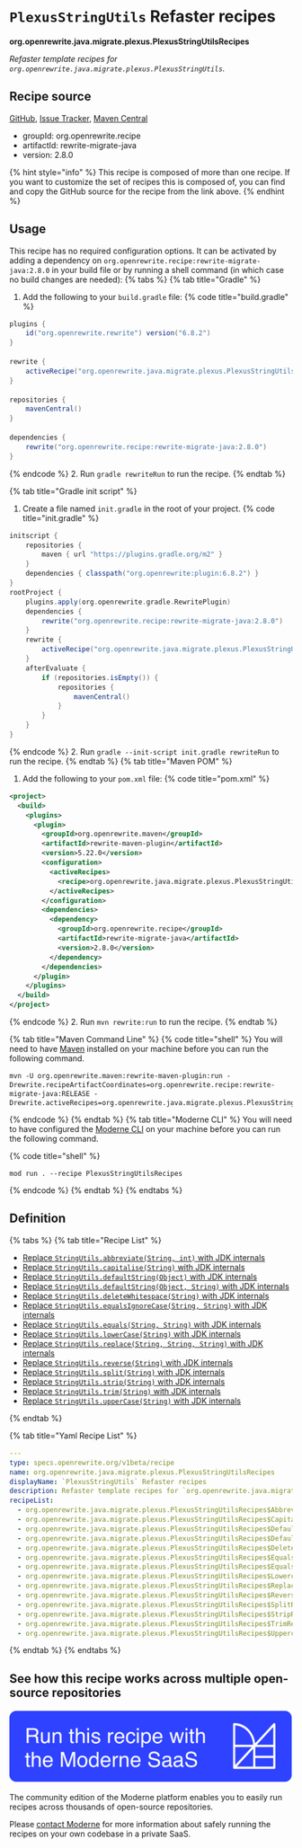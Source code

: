 # `PlexusStringUtils` Refaster recipes

**org.openrewrite.java.migrate.plexus.PlexusStringUtilsRecipes**

_Refaster template recipes for `org.openrewrite.java.migrate.plexus.PlexusStringUtils`._

## Recipe source

[GitHub](https://github.com/openrewrite/rewrite-migrate-java/blob/main/src/main/java/org/openrewrite/java/migrate/plexus/PlexusStringUtils.java), [Issue Tracker](https://github.com/openrewrite/rewrite-migrate-java/issues), [Maven Central](https://central.sonatype.com/artifact/org.openrewrite.recipe/rewrite-migrate-java/2.8.0/jar)

* groupId: org.openrewrite.recipe
* artifactId: rewrite-migrate-java
* version: 2.8.0

{% hint style="info" %}
This recipe is composed of more than one recipe. If you want to customize the set of recipes this is composed of, you can find and copy the GitHub source for the recipe from the link above.
{% endhint %}

## Usage

This recipe has no required configuration options. It can be activated by adding a dependency on `org.openrewrite.recipe:rewrite-migrate-java:2.8.0` in your build file or by running a shell command (in which case no build changes are needed): 
{% tabs %}
{% tab title="Gradle" %}
1. Add the following to your `build.gradle` file:
{% code title="build.gradle" %}
```groovy
plugins {
    id("org.openrewrite.rewrite") version("6.8.2")
}

rewrite {
    activeRecipe("org.openrewrite.java.migrate.plexus.PlexusStringUtilsRecipes")
}

repositories {
    mavenCentral()
}

dependencies {
    rewrite("org.openrewrite.recipe:rewrite-migrate-java:2.8.0")
}
```
{% endcode %}
2. Run `gradle rewriteRun` to run the recipe.
{% endtab %}

{% tab title="Gradle init script" %}
1. Create a file named `init.gradle` in the root of your project.
{% code title="init.gradle" %}
```groovy
initscript {
    repositories {
        maven { url "https://plugins.gradle.org/m2" }
    }
    dependencies { classpath("org.openrewrite:plugin:6.8.2") }
}
rootProject {
    plugins.apply(org.openrewrite.gradle.RewritePlugin)
    dependencies {
        rewrite("org.openrewrite.recipe:rewrite-migrate-java:2.8.0")
    }
    rewrite {
        activeRecipe("org.openrewrite.java.migrate.plexus.PlexusStringUtilsRecipes")
    }
    afterEvaluate {
        if (repositories.isEmpty()) {
            repositories {
                mavenCentral()
            }
        }
    }
}
```
{% endcode %}
2. Run `gradle --init-script init.gradle rewriteRun` to run the recipe.
{% endtab %}
{% tab title="Maven POM" %}
1. Add the following to your `pom.xml` file:
{% code title="pom.xml" %}
```xml
<project>
  <build>
    <plugins>
      <plugin>
        <groupId>org.openrewrite.maven</groupId>
        <artifactId>rewrite-maven-plugin</artifactId>
        <version>5.22.0</version>
        <configuration>
          <activeRecipes>
            <recipe>org.openrewrite.java.migrate.plexus.PlexusStringUtilsRecipes</recipe>
          </activeRecipes>
        </configuration>
        <dependencies>
          <dependency>
            <groupId>org.openrewrite.recipe</groupId>
            <artifactId>rewrite-migrate-java</artifactId>
            <version>2.8.0</version>
          </dependency>
        </dependencies>
      </plugin>
    </plugins>
  </build>
</project>
```
{% endcode %}
2. Run `mvn rewrite:run` to run the recipe.
{% endtab %}

{% tab title="Maven Command Line" %}
{% code title="shell" %}
You will need to have [Maven](https://maven.apache.org/download.cgi) installed on your machine before you can run the following command.

```shell
mvn -U org.openrewrite.maven:rewrite-maven-plugin:run -Drewrite.recipeArtifactCoordinates=org.openrewrite.recipe:rewrite-migrate-java:RELEASE -Drewrite.activeRecipes=org.openrewrite.java.migrate.plexus.PlexusStringUtilsRecipes
```
{% endcode %}
{% endtab %}
{% tab title="Moderne CLI" %}
You will need to have configured the [Moderne CLI](https://docs.moderne.io/moderne-cli/cli-intro) on your machine before you can run the following command.

{% code title="shell" %}
```shell
mod run . --recipe PlexusStringUtilsRecipes
```
{% endcode %}
{% endtab %}
{% endtabs %}

## Definition

{% tabs %}
{% tab title="Recipe List" %}
* [Replace `StringUtils.abbreviate(String, int)` with JDK internals](../../../java/migrate/plexus/plexusstringutilsrecipes$abbreviaterecipe.md)
* [Replace `StringUtils.capitalise(String)` with JDK internals](../../../java/migrate/plexus/plexusstringutilsrecipes$capitaliserecipe.md)
* [Replace `StringUtils.defaultString(Object)` with JDK internals](../../../java/migrate/plexus/plexusstringutilsrecipes$defaultstringrecipe.md)
* [Replace `StringUtils.defaultString(Object, String)` with JDK internals](../../../java/migrate/plexus/plexusstringutilsrecipes$defaultstringfallbackrecipe.md)
* [Replace `StringUtils.deleteWhitespace(String)` with JDK internals](../../../java/migrate/plexus/plexusstringutilsrecipes$deletewhitespacerecipe.md)
* [Replace `StringUtils.equalsIgnoreCase(String, String)` with JDK internals](../../../java/migrate/plexus/plexusstringutilsrecipes$equalsignorecaserecipe.md)
* [Replace `StringUtils.equals(String, String)` with JDK internals](../../../java/migrate/plexus/plexusstringutilsrecipes$equalsrecipe.md)
* [Replace `StringUtils.lowerCase(String)` with JDK internals](../../../java/migrate/plexus/plexusstringutilsrecipes$lowercaserecipe.md)
* [Replace `StringUtils.replace(String, String, String)` with JDK internals](../../../java/migrate/plexus/plexusstringutilsrecipes$replacerecipe.md)
* [Replace `StringUtils.reverse(String)` with JDK internals](../../../java/migrate/plexus/plexusstringutilsrecipes$reverserecipe.md)
* [Replace `StringUtils.split(String)` with JDK internals](../../../java/migrate/plexus/plexusstringutilsrecipes$splitrecipe.md)
* [Replace `StringUtils.strip(String)` with JDK internals](../../../java/migrate/plexus/plexusstringutilsrecipes$striprecipe.md)
* [Replace `StringUtils.trim(String)` with JDK internals](../../../java/migrate/plexus/plexusstringutilsrecipes$trimrecipe.md)
* [Replace `StringUtils.upperCase(String)` with JDK internals](../../../java/migrate/plexus/plexusstringutilsrecipes$uppercaserecipe.md)

{% endtab %}

{% tab title="Yaml Recipe List" %}
```yaml
---
type: specs.openrewrite.org/v1beta/recipe
name: org.openrewrite.java.migrate.plexus.PlexusStringUtilsRecipes
displayName: `PlexusStringUtils` Refaster recipes
description: Refaster template recipes for `org.openrewrite.java.migrate.plexus.PlexusStringUtils`.
recipeList:
  - org.openrewrite.java.migrate.plexus.PlexusStringUtilsRecipes$AbbreviateRecipe
  - org.openrewrite.java.migrate.plexus.PlexusStringUtilsRecipes$CapitaliseRecipe
  - org.openrewrite.java.migrate.plexus.PlexusStringUtilsRecipes$DefaultStringRecipe
  - org.openrewrite.java.migrate.plexus.PlexusStringUtilsRecipes$DefaultStringFallbackRecipe
  - org.openrewrite.java.migrate.plexus.PlexusStringUtilsRecipes$DeleteWhitespaceRecipe
  - org.openrewrite.java.migrate.plexus.PlexusStringUtilsRecipes$EqualsIgnoreCaseRecipe
  - org.openrewrite.java.migrate.plexus.PlexusStringUtilsRecipes$EqualsRecipe
  - org.openrewrite.java.migrate.plexus.PlexusStringUtilsRecipes$LowercaseRecipe
  - org.openrewrite.java.migrate.plexus.PlexusStringUtilsRecipes$ReplaceRecipe
  - org.openrewrite.java.migrate.plexus.PlexusStringUtilsRecipes$ReverseRecipe
  - org.openrewrite.java.migrate.plexus.PlexusStringUtilsRecipes$SplitRecipe
  - org.openrewrite.java.migrate.plexus.PlexusStringUtilsRecipes$StripRecipe
  - org.openrewrite.java.migrate.plexus.PlexusStringUtilsRecipes$TrimRecipe
  - org.openrewrite.java.migrate.plexus.PlexusStringUtilsRecipes$UppercaseRecipe

```
{% endtab %}
{% endtabs %}

## See how this recipe works across multiple open-source repositories

[![Moderne Link Image](/.gitbook/assets/ModerneRecipeButton.png)](https://app.moderne.io/recipes/org.openrewrite.java.migrate.plexus.PlexusStringUtilsRecipes)

The community edition of the Moderne platform enables you to easily run recipes across thousands of open-source repositories.

Please [contact Moderne](https://moderne.io/product) for more information about safely running the recipes on your own codebase in a private SaaS.
